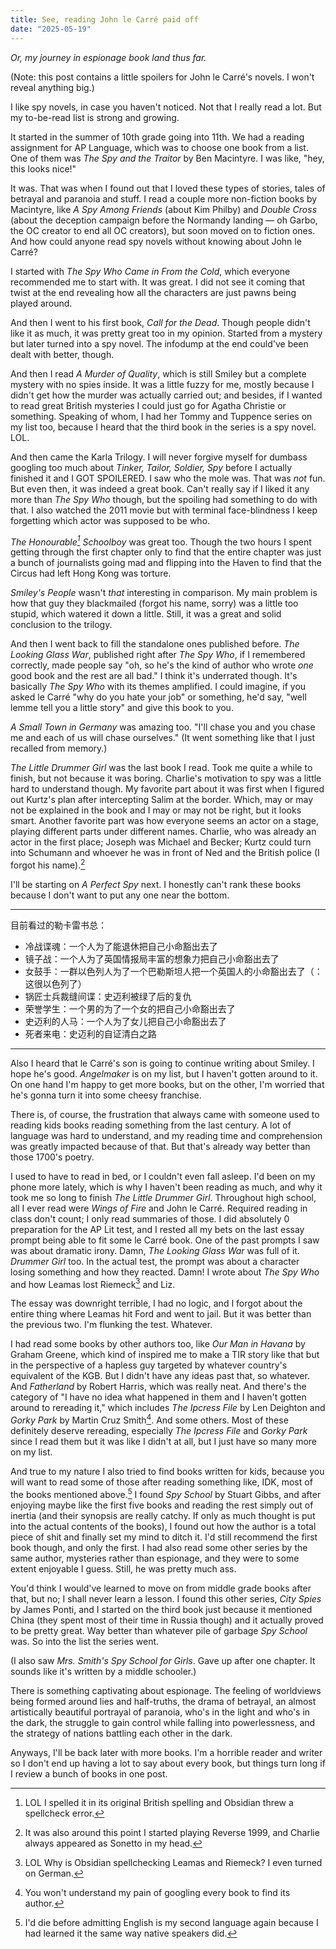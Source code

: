 ```yaml
---
title: See, reading John le Carré paid off
date: "2025-05-19"
---
```

*Or, my journey in espionage book land thus far.*

(Note: this post contains a little spoilers for John le Carré's novels. I won't reveal anything big.)

I like spy novels, in case you haven't noticed. Not that I really read a lot. But my to-be-read list is strong and growing.

It started in the summer of 10th grade going into 11th. We had a reading assignment for AP Language, which was to choose one book from a list. One of them was *The Spy and the Traitor* by Ben Macintyre. I was like, "hey, this looks nice!"

It was. That was when I found out that I loved these types of stories, tales of betrayal and paranoia and stuff. I read a couple more non-fiction books by Macintyre, like *A Spy Among Friends* (about Kim Philby) and *Double Cross* (about the deception campaign before the Normandy landing — oh Garbo, the OC creator to end all OC creators), but soon moved on to fiction ones. And how could anyone read spy novels without knowing about John le Carré?

I started with *The Spy Who Came in From the Cold*, which everyone recommended me to start with. It was great. I did not see it coming that twist at the end revealing how all the characters are just pawns being played around.

And then I went to his first book, *Call for the Dead*. Though people didn't like it as much, it was pretty great too in my opinion. Started from a mystery but later turned into a spy novel. The infodump at the end could've been dealt with better, though.

And then I read *A Murder of Quality*, which is still Smiley but a complete mystery with no spies inside. It was a little fuzzy for me, mostly because I didn't get how the murder was actually carried out; and besides, if I wanted to read great British mysteries I could just go for Agatha Christie or something. Speaking of whom, I had her Tommy and Tuppence series on my list too, because I heard that the third book in the series is a spy novel. LOL.

And then came the Karla Trilogy. I will never forgive myself for dumbass googling too much about *Tinker, Tailor, Soldier, Spy* before I actually finished it and I GOT SPOILERED. I saw who the mole was. That was *not* fun. But even then, it was indeed a great book. Can't really say if I liked it any more than *The Spy Who* though, but the spoiling had something to do with that. I also watched the 2011 movie but with terminal face-blindness I keep forgetting which actor was supposed to be who.

*The Honourable[^1] Schoolboy* was great too. Though the two hours I spent getting through the first chapter only to find that the entire chapter was just a bunch of journalists going mad and flipping into the Haven to find that the Circus had left Hong Kong was torture.

*Smiley's People* wasn't *that* interesting in comparison. My main problem is how that guy they blackmailed (forgot his name, sorry) was a little too stupid, which watered it down a little. Still, it was a great and solid conclusion to the trilogy.

And then I went back to fill the standalone ones published before. *The Looking Glass War*, published right after *The Spy Who*, if I remembered correctly, made people say "oh, so he's the kind of author who wrote *one* good book and the rest are all bad." I think it's underrated though. It's basically *The Spy Who* with its themes amplified. I could imagine, if you asked le Carré "why do you hate your job" or something, he'd say, "well lemme tell you a little story" and give this book to you.

*A Small Town in Germany* was amazing too. "I'll chase you and you chase me and each of us will chase ourselves." (It went something like that I just recalled from memory.)

*The Little Drummer Girl* was the last book I read. Took me quite a while to finish, but not because it was boring. Charlie's motivation to spy was a little hard to understand though. My favorite part about it was first when I figured out Kurtz's plan after intercepting Salim at the border. Which, may or may not be explained in the book and I may or may not be right, but it looks smart. Another favorite part was how everyone seems an actor on a stage, playing different parts under different names. Charlie, who was already an actor in the first place; Joseph was Michael and Becker; Kurtz could turn into Schumann and whoever he was in front of Ned and the British police (I forgot his name).[^2]

I'll be starting on *A Perfect Spy* next. I honestly can't rank these books because I don't want to put any one near the bottom.

---

目前看过的勒卡雷书总：

- 冷战谍魂：一个人为了能退休把自己小命豁出去了
- 镜子战：一个人为了英国情报局丰富的想象力把自己小命豁出去了
- 女鼓手：一群以色列人为了一个巴勒斯坦人把一个英国人的小命豁出去了（：这很以色列了）
- 锅匠士兵裁缝间谍：史迈利被绿了后的复仇
- 荣誉学生：一个男的为了一个女的把自己小命豁出去了
- 史迈利的人马：一个人为了女儿把自己小命豁出去了
- 死者来电：史迈利的自证清白之路

---

Also I heard that le Carré's son is going to continue writing about Smiley. I hope he's good. *Angelmaker* is on my list, but I haven't gotten around to it. On one hand I'm happy to get more books, but on the other, I'm worried that he's gonna turn it into some cheesy franchise.

There is, of course, the frustration that always came with someone used to reading kids books reading something from the last century. A lot of language was hard to understand, and my reading time and comprehension was greatly impacted because of that. But that's already way better than those 1700's poetry.

I used to have to read in bed, or I couldn't even fall asleep. I'd been on my phone more lately, which is why I haven't been reading as much, and why it took me so long to finish *The Little Drummer Girl*. Throughout high school, all I ever read were *Wings of Fire* and John le Carré. Required reading in class don't count; I only read summaries of those. I did absolutely 0 preparation for the AP Lit test, and I rested all my bets on the last essay prompt being able to fit some le Carré book. One of the past prompts I saw was about dramatic irony. Damn, *The Looking Glass War* was full of it. *Drummer Girl* too. In the actual test, the prompt was about a character losing something and how they reacted. Damn! I wrote about *The Spy Who* and how Leamas lost Riemeck[^3] and Liz.

The essay was downright terrible, I had no logic, and I forgot about the entire thing where Leamas hit Ford and went to jail. But it was better than the previous two. I'm flunking the test. Whatever.

I had read some books by other authors too, like *Our Man in Havana* by Graham Greene, which kind of inspired me to make a TIR story like that but in the perspective of a hapless guy targeted by whatever country's equivalent of the KGB. But I didn't have any ideas past that, so whatever. And *Fatherland* by Robert Harris, which was really neat. And there's the category of "I have no idea what happened in them and I haven't gotten around to rereading it," which includes *The Ipcress File* by Len Deighton and *Gorky Park* by Martin Cruz Smith[^4]. And some others. Most of these definitely deserve rereading, especially *The Ipcress File* and *Gorky Park* since I read them but it was like I didn't at all, but I just have so many more on my list.

And true to my nature I also tried to find books written for kids, because you will want to read some of those after reading something like, IDK, most of the books mentioned above.[^5] I found *Spy School* by Stuart Gibbs, and after enjoying maybe like the first five books and reading the rest simply out of inertia (and their synopsis are really catchy. If only as much thought is put into the actual contents of the books), I found out how the author is a total piece of shit and finally set my mind to ditch it. I'd still recommend the first book though, and only the first. I had also read some other series by the same author, mysteries rather than espionage, and they were to some extent enjoyable I guess. Still, he was pretty much ass.

You'd think I would've learned to move on from middle grade books after that, but no; I shall never learn a lesson. I found this other series, *City Spies* by James Ponti, and I started on the third book just because it mentioned China (they spent most of their time in Russia though) and it actually proved to be pretty great. Way better than whatever pile of garbage *Spy School* was. So into the list the series went.

(I also saw *Mrs. Smith's Spy School for Girls*. Gave up after one chapter. It sounds like it's written by a middle schooler.)

There is something captivating about espionage. The feeling of worldviews being formed around lies and half-truths, the drama of betrayal, an almost artistically beautiful portrayal of paranoia, who's in the light and who's in the dark, the struggle to gain control while falling into powerlessness, and the strategy of nations battling each other in the dark.

Anyways, I'll be back later with more books. I'm a horrible reader and writer so I don't end up having a lot to say about every book, but things turn long if I review a bunch of books in one post.

[^1]: LOL I spelled it in its original British spelling and Obsidian threw a spellcheck error.
[^2]: It was also around this point I started playing Reverse 1999, and Charlie always appeared as Sonetto in my head.
[^3]: LOL Why is Obsidian spellchecking Leamas and Riemeck? I even turned on German.
[^4]: You won't understand my pain of googling every book to find its author.
[^5]: I'd die before admitting English is my second language again because I had learned it the same way native speakers did.
